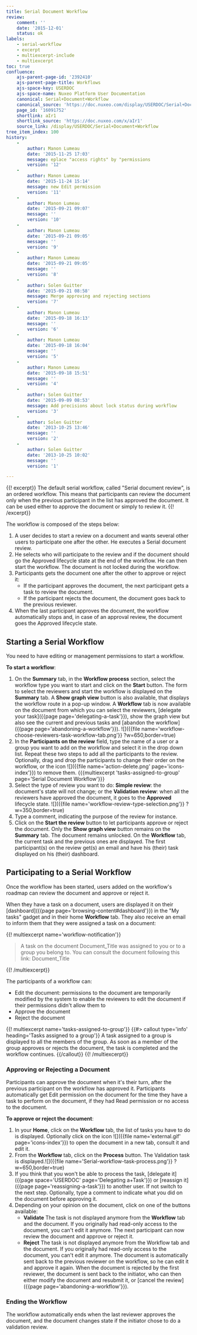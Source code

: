 ```yaml
---
title: Serial Document Workflow
review:
    comment: ''
    date: '2015-12-01'
    status: ok
labels:
    - serial-workflow
    - excerpt
    - multiexcerpt-include
    - multiexcerpt
toc: true
confluence:
    ajs-parent-page-id: '2392410'
    ajs-parent-page-title: Workflows
    ajs-space-key: USERDOC
    ajs-space-name: Nuxeo Platform User Documentation
    canonical: Serial+Document+Workflow
    canonical_source: 'https://doc.nuxeo.com/display/USERDOC/Serial+Document+Workflow'
    page_id: '16091752'
    shortlink: aIr1
    shortlink_source: 'https://doc.nuxeo.com/x/aIr1'
    source_link: /display/USERDOC/Serial+Document+Workflow
tree_item_index: 100
history:
    -
        author: Manon Lumeau
        date: '2015-11-25 17:03'
        message: eplace "access rights" by "permissions
        version: '12'
    -
        author: Manon Lumeau
        date: '2015-11-24 15:14'
        message: new Edit permission
        version: '11'
    -
        author: Manon Lumeau
        date: '2015-09-21 09:07'
        message: ''
        version: '10'
    -
        author: Manon Lumeau
        date: '2015-09-21 09:05'
        message: ''
        version: '9'
    -
        author: Manon Lumeau
        date: '2015-09-21 09:05'
        message: ''
        version: '8'
    -
        author: Solen Guitter
        date: '2015-09-21 08:58'
        message: Merge approving and rejecting sections
        version: '7'
    -
        author: Manon Lumeau
        date: '2015-09-18 16:13'
        message: ''
        version: '6'
    -
        author: Manon Lumeau
        date: '2015-09-18 16:04'
        message: ''
        version: '5'
    -
        author: Manon Lumeau
        date: '2015-09-18 15:51'
        message: ''
        version: '4'
    -
        author: Solen Guitter
        date: '2015-09-09 08:53'
        message: Add precisions about lock status during workflow
        version: '3'
    -
        author: Solen Guitter
        date: '2013-10-25 13:46'
        message: ''
        version: '2'
    -
        author: Solen Guitter
        date: '2013-10-25 10:02'
        message: ''
        version: '1'

---
```

{{! excerpt}}
The default serial workflow, called "Serial document review", is an ordered workflow. This means that participants can review the document only when the previous participant in the list has approved the document. It can be used either to approve the document or simply to review it.
{{! /excerpt}}

The workflow is composed of the steps below:

1.  A user decides to start a review on a document and wants several other users to participate one after the other. He executes a Serial document review.
2.  He selects who will participate to the review and if the document should go the Approved lifecycle state at the end of the workflow. He can then start the workflow.
    The document is not locked during the workflow.
3.  Participants gets the document one after the other to approve or reject it:
    - If the participant approves the document, the next participant gets a task to review the document.
    - If the participant rejects the document, the document goes back to the previous reviewer.
4.  When the last participant approves the document, the workflow automatically stops and, in case of an approval review, the document goes the Approved lifecycle state.

## Starting a Serial Workflow

You need to have editing or management permissions to start a workflow.

**To start a workflow**:

1.  On the **Summary** tab, in the **Workflow process** section, select the workflow type you want to start and click on the **Start** button.
    The form to select the reviewers and start the workflow is displayed on the **Summary** tab. A **Show graph view** button is also available, that displays the workflow route in a pop-up window.
    A **Workflow** tab is now available on the document from which you can select the reviewers, [delegate your task]({{page page='delegating-a-task'}}), show the graph view but also see the current and previous tasks and [abandon the workflow]({{page page='abandoning-a-workflow'}}).
    ![]({{file name='workflow-choose-reviewers-task-workflow-tab.png'}} ?w=650,border=true)
2.  In the **Participants on the review** field, type the name of a user or a group you want to add on the workflow and select it in the drop down list. Repeat these two steps to add all the participants to the review. Optionally, drag and drop the participants to change their order on the workflow, or the icon ![]({{file name='action-delete.png' page='icons-index'}}) to remove them.
    {{{multiexcerpt 'tasks-assigned-to-group' page='Serial Document Workflow'}}}
3.  Select the type of review you want to do: **Simple review**: the document's state will not change; or the **Validation review**: when all the reviewers have approved the document, it goes to the **Approved** lifecycle state.
    ![]({{file name='workflow-review-type-selection.png'}} ?w=350,border=true)
4.  Type a comment, indicating the purpose of the review for instance.
5.  Click on the **Start the review** button to let participants approve or reject the document.
    Only the **Show graph view** button remains on the **Summary** tab. The document remains unlocked.
    On the **Workflow** tab, the current task and the previous ones are displayed.
    The first participant(s) on the review get(s) an email and have his (their) task displayed on his (their) dashboard.

## Participating to a Serial Workflow

Once the workflow has been started, users added on the workflow's roadmap can review the document and approve or reject it.

When they have a task on a document, users are displayed it on their [dashboard]({{page page='browsing-content#dashboard'}}) in the "My tasks" gadget and in their home **Workflow** tab. They also receive an email to inform them that they were assigned a task on a document:

{{! multiexcerpt name='workflow-notification'}}
> A task on the document Document_Title was assigned to you or to a group you belong to. You can consult the document following this link: Document_Title

{{! /multiexcerpt}}

The participants of a workflow can:

- Edit the document: permissions to the document are temporarily modified by the system to enable the reviewers to edit the document if their permissions didn't allow them to
- Approve the document
- Reject the document

{{! multiexcerpt name='tasks-assigned-to-group'}}
{{#> callout type='info' heading='Tasks assigned to a group'}}
A task assigned to a group is displayed to all the members of the group. As soon as a member of the group approves or rejects the document, the task is completed and the workflow continues.
{{/callout}}
{{! /multiexcerpt}}

### Approving or Rejecting a Document

Participants can approve the document when it's their turn, after the previous participant on the workflow has approved it. Participants automatically get Edit permission on the document for the time they have a task to perform on the document, if they had Read permission or no access to the document.

**To approve or reject the document**:

1.  In your **Home**, click on the **Workflow** tab, the list of tasks you have to do is displayed. Optionally click on the icon ![]({{file name='external.gif' page='icons-index'}}) to open the document in a new tab, consult it and edit it.
2.  From the **Workflow** tab, click on the **Process** button. The Validation task is displayed.![]({{file name='Serial-workflow-task-process.png'}} ?w=650,border=true)
3.  If you think that you won't be able to process the task, [delegate it]({{page space='USERDOC' page='Delegating a+Task'}}) or [reassign it]({{page page='reassigning-a-task'}}) to another user. If not switch to the next step. Optionally, type a comment to indicate what you did on the document before approving it.
4.  Depending on your opinion on the document, click on one of the buttons available:
    - **Validate**
      The task is not displayed anymore from the **Workflow** tab and the document. If you originally had read-only access to the document, you can't edit it anymore. The next participant can now review the document and approve or reject it.
    - **Reject**
      The task is not displayed anymore from the Workflow tab and the document. If you originally had read-only access to the document, you can't edit it anymore. The document is automatically sent back to the previous reviewer on the workflow, so he can edit it and approve it again.
      When the document is rejected by the first reviewer, the document is sent back to the initiator, who can then either modify the document and resubmit it, or [cancel the review]({{page page='abandoning-a-workflow'}}).

### Ending the Workflow

The workflow automatically ends when the last reviewer approves the document, and the document changes state if the initiator chose to do a validation review.
